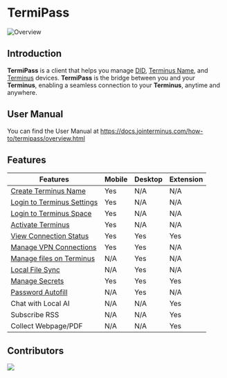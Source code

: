 # TermiPass
![Overview](https://docs.jointerminus.com/images/how-to/termipass/termipass.jpg)

## Introduction
**TermiPass** is a client that helps you manage [DID](https://docs.jointerminus.com/overview/snowinning/concepts.html#decentralized-identifier), [Terminus Name](https://docs.jointerminus.com/overview/snowinning/terminus-name.html), and [Terminus](https://docs.jointerminus.com/overview/terminus/overview.html) devices. **TermiPass** is the bridge between you and your **Terminus**, enabling a seamless connection to your **Terminus**, anytime and anywhere.

## User Manual
You can find the User Manual at https://docs.jointerminus.com/how-to/termipass/overview.html


## Features


|Features                     | Mobile | Desktop | Extension |
| --------------------------- | ------ | ------- | --------- |
|[Create Terminus Name](https://docs.jointerminus.com/how-to/termipass/account/#create-terminus-name) | Yes | N/A | N/A |
|[Login to Terminus Settings](https://docs.jointerminus.com/zh/how-to/terminus/settings/backup.html#login-terminus-space) | Yes | N/A | N/A |
|[Login to Terminus Space](https://docs.jointerminus.com/how-to/space/account.html#log-in) | Yes | N/A | N/A |
|[Activate Terminus](https://docs.jointerminus.com/how-to/terminus/setup/wizard.html) | Yes | N/A | N/A |
|[View Connection Status](https://docs.jointerminus.com/how-to/termipass/manage-terminus.html#connection-status) | Yes | Yes | Yes |
|[Manage VPN Connections](https://docs.jointerminus.com/how-to/termipass/manage-terminus.html#vpn-connection) | Yes | Yes | N/A |
|[Manage files on Terminus](https://docs.jointerminus.com/how-to/terminus/files/) | N/A | Yes | N/A |
|[Local File Sync](https://docs.jointerminus.com/how-to/termipass/local-file-sync.html) | N/A | Yes | N/A |
|[Manage Secrets](https://docs.jointerminus.com/how-to/terminus/vault/) | Yes | Yes | Yes |
|[Password Autofill](https://docs.jointerminus.com/how-to/termipass/password-autofill.html) | N/A | Yes | N/A |
| Chat with Local AI | N/A | N/A | Yes |
| Subscribe RSS | N/A | N/A | Yes |
| Collect Webpage/PDF | N/A | N/A | Yes |

## Contributors

<a href="https://github.com/beclab/TermiPass/graphs/contributors">
  <img src="https://contrib.rocks/image?repo=beclab/TermiPass" />
</a>

